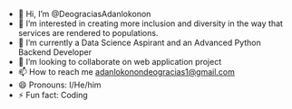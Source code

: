 - 👋 Hi, I’m @DeograciasAdanlokonon
- 👀 I’m interested in creating more inclusion and diversity in the way that services are rendered to populations.
- 🌱 I’m currently a Data Science Aspirant and an Advanced Python Backend Developer
- 💞️ I’m looking to collaborate on web application project
- 📫 How to reach me adanlokonondeogracias1@gmail.com
- 😄 Pronouns: I/He/him
- ⚡ Fun fact: Coding

<!---
DeograciasAdanlokonon/DeograciasAdanlokonon is a ✨ special ✨ repository because its `README.md` (this file) appears on your GitHub profile.
You can click the Preview link to take a look at your changes.
--->
